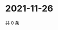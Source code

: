 # 2021-11-26

共 0 条

<!-- BEGIN WEIBO -->
<!-- 最后更新时间 Fri Nov 26 2021 22:10:52 GMT+0800 (China Standard Time) -->

<!-- END WEIBO -->
